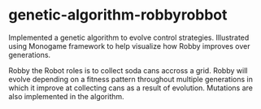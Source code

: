 # genetic-algorithm-robbyrobbot
Implemented a genetic algorithm to evolve control strategies. Illustrated using Monogame framework to help visualize how Robby improves over generations.

Robby the Robot roles is to collect soda cans accross a grid. Robby will evolve depending on a fitness pattern throughout multiple generations in which it improve at collecting cans as a result of evolution. Mutations are also implemented in the algorithm.
